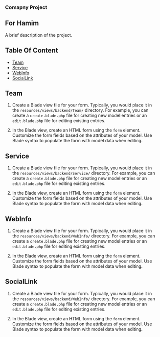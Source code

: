 ### Comapny Project
## For Hamim

A brief description of the project.

## Table Of Content

- [Team](#Team)
- [Service](#Service)
- [WebInfo](#WebInfo)
- [SocialLink](#SocialLink)

## Team

1. Create a Blade view file for your form. Typically, you would place it in the `resources/views/backend/Team/` directory. For example, you can create a `create.blade.php` file for creating new model entries or an `edit.blade.php` file for editing existing entries.

2. In the Blade view, create an HTML form using the `form` element. Customize the form fields based on the attributes of your model. Use Blade syntax to populate the form with model data when editing.

## Service

1. Create a Blade view file for your form. Typically, you would place it in the `resources/views/backend/Service/` directory. For example, you can create a `create.blade.php` file for creating new model entries or an `edit.blade.php` file for editing existing entries.

2. In the Blade view, create an HTML form using the `form` element. Customize the form fields based on the attributes of your model. Use Blade syntax to populate the form with model data when editing.

## WebInfo

1. Create a Blade view file for your form. Typically, you would place it in the `resources/views/backend/WebInfo/` directory. For example, you can create a `create.blade.php` file for creating new model entries or an `edit.blade.php` file for editing existing entries.

2. In the Blade view, create an HTML form using the `form` element. Customize the form fields based on the attributes of your model. Use Blade syntax to populate the form with model data when editing.

## SocialLink

1. Create a Blade view file for your form. Typically, you would place it in the `resources/views/backend/WebInfo/` directory. For example, you can create a `create.blade.php` file for creating new model entries or an `edit.blade.php` file for editing existing entries.

2. In the Blade view, create an HTML form using the `form` element. Customize the form fields based on the attributes of your model. Use Blade syntax to populate the form with model data when editing.